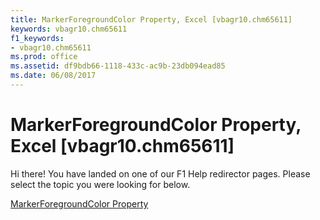 ```yaml
---
title: MarkerForegroundColor Property, Excel [vbagr10.chm65611]
keywords: vbagr10.chm65611
f1_keywords:
- vbagr10.chm65611
ms.prod: office
ms.assetid: df9bdb66-1118-433c-ac9b-23db094ead85
ms.date: 06/08/2017
---
```



# MarkerForegroundColor Property, Excel [vbagr10.chm65611]

Hi there! You have landed on one of our F1 Help redirector pages. Please select the topic you were looking for below.

[MarkerForegroundColor Property](http://msdn.microsoft.com/library/27c88341-0446-bad5-25f4-a4f19c2db4ec%28Office.15%29.aspx)

